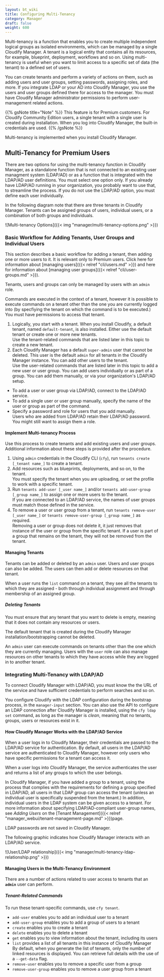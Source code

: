```yaml
---
layout: bt_wiki
title: Configuring Multi-Tenancy
category: Manager
draft: false
weight: 600
---
```

Multi-tenancy is a function that enables you to create multiple independent logical groups as isolated environments, which can be managed by a single Cloudify Manager. A tenant is a logical entity that contains all its resources, for example, blueprint, deployment, workflows and so on. Using multi-tenancy is useful when you want to limit access to a specific set of data (the tenant) to a defined set of users.

You can create tenants and perform a variety of actions on them, such as adding users and user groups, setting passwords, assigning roles, and more. If you integrate LDAP or your AD into Cloudify Manager, you use the users and user groups defined there for access to the manager. You must have Cloudify Manager administrator permissions to perform user-management related actions.

{{% gsNote title="Note" %}}
This feature is for Premium customers. For Cloudify Community Edition users, a single tenant with a single user is created during installation. When you log into Cloudify Manager, the built-in credentials are used.
{{% /gsNote %}}

Multi-tenancy is implemented when you install Cloudify Manager.

## Multi-Tenancy for Premium Users
There are two options for using the multi-tenancy function in Cloudify Manager, as a standalone function that is not connected to an existing user managment system (LDAP/AD) or as a function that is integrated with the LDAP/AD user definitions. You must select one option only. If you already have LDAP/AD running in your organization, you probably want to use that, to streamline the process. If you do not use the LDAP/AD option, you must define each user individually.

In the following diagram note that there are three tenants in Cloudify Manager. Tenants can be assigned groups of users, individual users, or a combination of both groups and individuals.
 
![Multi-tenancy Options]({{< img "manager/multi-tenancy-options.png" >}})

### Basic Workflow for Adding Tenants, User Groups and Individual Users

This section describes a basic workflow for adding a tenant, then adding one or more users to it. It is relevant only to Premium users. Click here for information about [managing users]({{< relref "cli/users.md" >}}) and here for information about [managing user groups]({{< relref "cli/user-groups.md" >}}).

Tenants, users and groups can only be managed by users with an `admin` role. 

Commands are executed in the context of a tenant, however it is possible to execute commands on a tenant other than the one you are currently logged into (by specfiying the tenant on which the command is to be executed.) You must have permissions to access that tenant.

1. Logically, you start with a tenant. When you install Cloudify, a default tenant, named `default-tenant`, is also installed. Either use the default tenant or create one or more new tenants.  
  Use the tenant-related commands that are listed later in this topic to create a new tenant.
2. Each Cloudify Manager has a default `super-admin` user that cannot be deleted. This user is the default `admin` for all tenants in the Cloudify Manager instance. You can add other users to the tenant.  
  Use the user-related commands that are listed later in this topic to add a new user or user group.
  You can add users individually or as part of a group. You can add them manually, or via your organization's LDAP/AD setup.  
  * To add a user or user group via LDAP/AD, connect to the LDAP/AD service.
  * To add a single user or user group manually, specify the name of the user or group as part of the command.  
  * Specify a password and role for users that you add manually.  
    Users who are added from LDAP/AD retain their LDAP/AD password. You might still want to assign them a role.

#### Implement Multi-tenancy Process

Use this process to create tenants and add existing users and user groups. Additional information about these steps is provided after the procedure.

1. Using `admin` credentials in the Cloudify CLI (`cfy`), run `tenants create [_tenant name_]` to create a tenant.
2. Add resources such as blueprints, deployments, and so on, to the tenant.   
   You must specify the tenant when you are uploading, or set the profile to work with a specific tenant.
3. Run `tenants add-user [_user name_]` and/or `tenants add-user-group [_group name_]` to assign one or more users to the tenant.   
   If you are connected to an LDAP/AD service, the names of user groups must match those defined in the service.   
4. To remove a user or user group from a tenant, run `tenants remove-user [_user name_]` or `tenants remove-user-group [_group name_]` as required.  
   Removing a user or group does not delete it, it just removes that instance of the user or group from the specific tenant. If a user is part of a group that remains on the tenant, they will not be removed from the tenant.

#### Managing Tenants

Tenants can be added or deleted by an `admin` user. Users and user groups can also be added. The users can then add or delete resources on that tenant.

When a user runs the `list` command on a tenant, they see all the tenants to which they are assigned - both through individual assignment and through membership of an assigned group.


##### Deleting Tenants

You must ensure that any tenant that you want to delete is empty, meaning that it does not contain any resources or users.

The default tenant that is created during the Cloudify Manager installation/bootstrapping cannot be deleted.

An `admin` user can execute commands on tenants other than the one which they are currently managing. Users with the `user` role can also manage resources on other tenants to which they have access while they are logged in to another tenant.


### Integrating Multi-Tenancy with LDAP/AD

To connect Cloudify Manager with LDAP/AD, you must know the the URL of the service and have sufficient credentials to perform searches and so on. 

You configure Cloudify with the LDAP configuration during the bootstrap process, in the `manager-input` section. You can also use the API to configure an LDAP connection after Cloudify Manager is installed, using the `cfy ldap set` command, as long as the manager is _clean_, meaning that no tenants, groups, users or resources exist in it.

#### How Cloudify Manager Works with the LDAP/AD Service

When a user logs in to Cloudify Manager, their credentials are passed to the LDAP/AD service for authentication. By default, all users in the LDAP/AD service are authenticated to Cloudify Manager, however only users who have specific permissions for a tenant can access it. 

When a user logs into Cloudify Manager, the service authenticates the user and returns a list of any groups to which the user belongs. 

In Cloudify Manager, if you have added a group to a tenant, using the process that complies with the requirements for defining a group specified in LDAP/AD, all users in that LDAP group can access the tenant (unless an individual user is specifically suspended from the tenant.) In addition, individual users in the LDAP system can be given access to a tenant. For more information about specifying LDAP/AD-compliant user-group names, see *Adding Users* on the [Tenant Management]({{< relref "manager_webui/tenant-management-page.md" >}})page.

LDAP passwords are not saved in Cloudify Manager.

The following graphic indicates how Cloudify Manager interacts with an LDAP/AD service. 

![User/LDAP relationship]({{< img "manager/multi-tenancy-ldap-relationship.png" >}})

#### Managing Users in the Multi-Tenancy Environment

There are a number of actions related to user access to tenants that an **`admin`** user can perform. 


##### Tenant-Related Commands

To run these tenant-specific commands, use `cfy tenant`.

- `add-user` enables you to add an individual user to a tenant
- `add-user-group` enables you to add a group of users to a tenant
- `create` enables you to create a tenant
- `delete` enables you to delete a tenant
- `get` enables you to view information about the tenant, including its users
- `list` provides a list of all tenants in this instance of Cloudify Manager  
  By default, when you generate the list of tenants, only the number of linked resources is displayed. You can retrieve full details with the use of a `--get-data` flag.
- `remove-user` enables you to remove a specific user from a group
- `remove-user-group` enables you to remove a user group from a tenant

